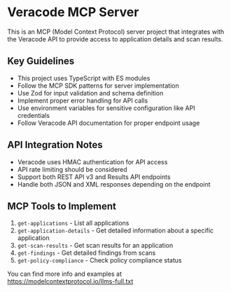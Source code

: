 <!-- Use this file to provide workspace-specific custom instructions to Copilot. For more details, visit https://code.visualstudio.com/docs/copilot/copilot-customization#_use-a-githubcopilotinstructionsmd-file -->

# Veracode MCP Server

This is an MCP (Model Context Protocol) server project that integrates with the Veracode API to provide access to application details and scan results.

## Key Guidelines

- This project uses TypeScript with ES modules
- Follow the MCP SDK patterns for server implementation
- Use Zod for input validation and schema definition
- Implement proper error handling for API calls
- Use environment variables for sensitive configuration like API credentials
- Follow Veracode API documentation for proper endpoint usage

## API Integration Notes

- Veracode uses HMAC authentication for API access
- API rate limiting should be considered
- Support both REST API v3 and Results API endpoints
- Handle both JSON and XML responses depending on the endpoint

## MCP Tools to Implement

1. `get-applications` - List all applications
2. `get-application-details` - Get detailed information about a specific application
3. `get-scan-results` - Get scan results for an application
4. `get-findings` - Get detailed findings from scans
5. `get-policy-compliance` - Check policy compliance status

You can find more info and examples at https://modelcontextprotocol.io/llms-full.txt
